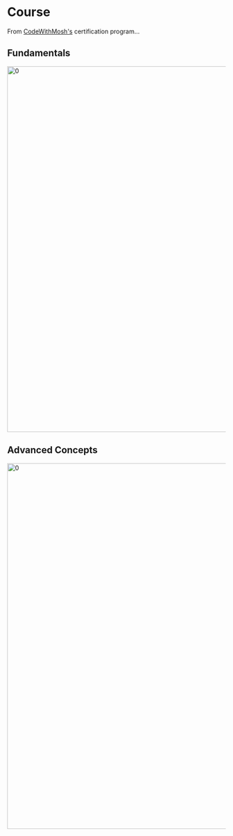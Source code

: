 # Course
 
From [CodeWithMosh's](https://members.codewithmosh.com/) certification program...

## Fundamentals
<img width="842" alt="0" src="https://github.com/user-attachments/assets/eaba83cd-3ca6-4d26-9e58-4b2f0d48ca49">

## Advanced Concepts
<img width="842" alt="0" src="https://github.com/user-attachments/assets/5f775905-1fa7-414e-ae9c-728634cc6957">
